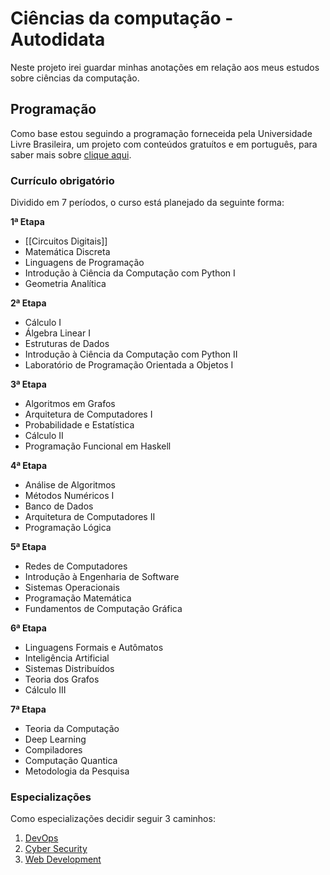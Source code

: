 # Ciências da computação - Autodidata
Neste projeto irei guardar minhas anotações em relação aos meus estudos sobre ciências da computação.

## Programação
Como base estou seguindo a programação forneceida pela Universidade Livre Brasileira, um projeto com conteúdos gratuítos e em português, para saber mais sobre [clique aqui](https://github.com/Universidade-Livre/ciencia-da-computacao).

### Currículo obrigatório
Dividido em 7 períodos, o curso está planejado da seguinte forma:

**1ª Etapa**
- [[Circuitos Digitais]]
- Matemática Discreta
- Linguagens de Programação
- Introdução à Ciência da Computação com Python I
- Geometria Analítica

**2ª Etapa**
- Cálculo I
- Álgebra Linear I
- Estruturas de Dados
- Introdução à Ciência da Computação com Python II
- Laboratório de Programação Orientada a Objetos I

**3ª Etapa**
- Algoritmos em Grafos
- Arquitetura de Computadores I
- Probabilidade e Estatística
- Cálculo II
- Programação Funcional em Haskell

**4ª Etapa**
- Análise de Algoritmos
- Métodos Numéricos I
- Banco de Dados
- Arquitetura de Computadores II
- Programação Lógica

**5ª Etapa**
- Redes de Computadores
- Introdução à Engenharia de Software
- Sistemas Operacionais
- Programação Matemática
- Fundamentos de Computação Gráfica

**6ª Etapa**
- Linguagens Formais e Autômatos
- Inteligência Artificial
- Sistemas Distribuídos
- Teoria dos Grafos
- Cálculo III

**7ª Etapa**
- Teoria da Computação
- Deep Learning
- Compiladores
- Computação Quantica
- Metodologia da Pesquisa

### Especializações
Como especializações decidir seguir 3 caminhos:
1. [DevOps](https://github.com/Universidade-Livre/ciencia-da-computacao/blob/main/specializations/devops.md)
2. [Cyber Security](https://github.com/Universidade-Livre/ciencia-da-computacao/blob/main/specializations/cybersecurity.md)
3. [Web Development](https://github.com/Universidade-Livre/ciencia-da-computacao/blob/main/specializations/web_development.md)
